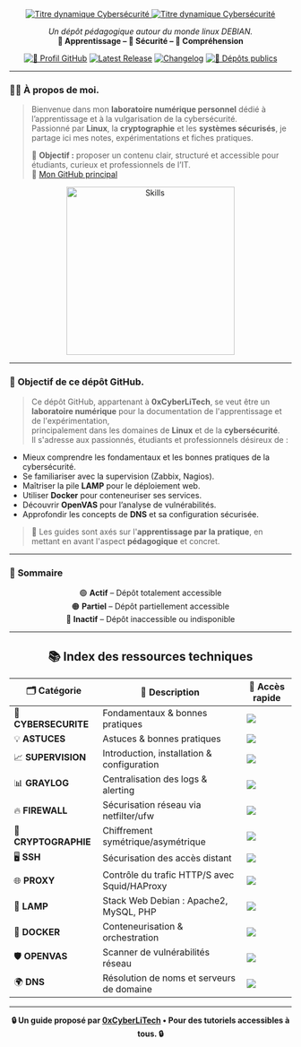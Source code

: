 <div align="center">

<a href="https://github.com/0xCyberLiTech">
  <img src="https://readme-typing-svg.herokuapp.com?font=Fira+Code&size=32&duration=3000&pause=1000&color=D14A4A&center=true&vCenter=true&width=900&lines=%3E+Cybers%C3%A9curit%C3%A9+_" alt="Titre dynamique Cybersécurité" />
</a>

<a href="https://github.com/0xCyberLiTech">
  <img src="https://readme-typing-svg.herokuapp.com?font=Fira+Code&size=32&pause=1000&color=D14A4A&center=true&vCenter=true&width=900&lines=Cybers%C3%A9curit%C3%A9+%26+Supervision+Avanc%C3%A9e;Cryptographie+%26+Protection+des+Donn%C3%A9es;Linux+•+Docker+•+R%C3%A9seaux+%26+Commandes" alt="Titre dynamique Cybersécurité" />
</a>

<p align="center">
  <em>Un dépôt pédagogique autour du monde linux DEBIAN.</em><br>
  <b>📘 Apprentissage – 🔐 Sécurité – 🧠 Compréhension</b>
</p>

[![🔗 Profil GitHub](https://img.shields.io/badge/Profil-GitHub-181717?logo=github&style=flat-square)](https://github.com/0xCyberLiTech)
[![Latest Release](https://img.shields.io/github/v/release/0xCyberLiTech/0xcyberlitech?label=version)](https://github.com/0xCyberLiTech/0xcyberlitech/releases/latest)
[![Changelog](https://img.shields.io/badge/📄%20CHANGELOG-0xcyberlitech-blue)](https://github.com/0xCyberLiTech/0xcyberlitech/blob/main/CHANGELOG.md)
[![📂 Dépôts publics](https://img.shields.io/badge/Dépôts-publics-blue?style=flat-square)](https://github.com/0xCyberLiTech?tab=repositories)

</div>

---

### 👨‍💻 **À propos de moi.**

> Bienvenue dans mon **laboratoire numérique personnel** dédié à l’apprentissage et à la vulgarisation de la cybersécurité.  
> Passionné par **Linux**, la **cryptographie** et les **systèmes sécurisés**, je partage ici mes notes, expérimentations et fiches pratiques.  
>  
> 🎯 **Objectif :** proposer un contenu clair, structuré et accessible pour étudiants, curieux et professionnels de l’IT.  
> 🔗 [Mon GitHub principal](https://github.com/0xCyberLiTech)

<p align="center">
  <a href="https://github.com/0xCyberLiTech" target="_blank" rel="noopener">
    <img src="https://skillicons.dev/icons?i=linux,debian,bash,docker,nginx,git,vim" alt="Skills" alt="Logo techno" width="300">
  </a>
</p>

---

### 🎯 **Objectif de ce dépôt GitHub.**

> Ce dépôt GitHub, appartenant à **0xCyberLiTech**, se veut être un **laboratoire numérique** pour la documentation de l'apprentissage et de l'expérimentation,  
> principalement dans les domaines de **Linux** et de la **cybersécurité**.  
> Il s'adresse aux passionnés, étudiants et professionnels désireux de :

- Mieux comprendre les fondamentaux et les bonnes pratiques de la cybersécurité.
- Se familiariser avec la supervision (Zabbix, Nagios).
- Maîtriser la pile **LAMP** pour le déploiement web.
- Utiliser **Docker** pour conteneuriser ses services.
- Découvrir **OpenVAS** pour l’analyse de vulnérabilités.
- Approfondir les concepts de **DNS** et sa configuration sécurisée.

> 🔎 Les guides sont axés sur l'**apprentissage par la pratique**, en mettant en avant l'aspect **pédagogique** et concret.

---

### 🧭 **Sommaire**

<div align="center" style="margin-bottom: 10px;">

🟢 **Actif** – Dépôt totalement accessible  
🟠 **Partiel** – Dépôt partiellement accessible  
🔴 **Inactif** – Dépôt inaccessible ou indisponible

</div>

---

<div align="center">

## 📚 **Index des ressources techniques**

| 🗂️ **Catégorie**         | 📄 **Description**                           | 🚀 **Accès rapide** |
|---------------------------|----------------------------------------------|----------------------|
| 🔐 **CYBERSECURITE**      | Fondamentaux & bonnes pratiques              | [![](https://img.shields.io/badge/EXPLORER-brightgreen?style=for-the-badge&logo=github&logoColor=white)](https://github.com/0xCyberLiTech/Cybersecurite/blob/main/README.md) |
| 💡 **ASTUCES**            | Astuces & bonnes pratiques                   | [![](https://img.shields.io/badge/EXPLORER-brightgreen?style=for-the-badge&logo=github&logoColor=white)](https://github.com/0xCyberLiTech/Astuces/blob/main/README.md) |
| 📈 **SUPERVISION**        | Introduction, installation & configuration   | [![](https://img.shields.io/badge/EXPLORER-brightgreen?style=for-the-badge&logo=github&logoColor=white)](https://github.com/0xCyberLiTech/Supervision/blob/main/README.md) |
| 📊 **GRAYLOG**            | Centralisation des logs & alerting           | [![](https://img.shields.io/badge/EXPLORER-orange?style=for-the-badge&logo=github&logoColor=white)](https://github.com/0xCyberLiTech/Graylog/blob/main/README.md) |
| 🔥 **FIREWALL**           | Sécurisation réseau via netfilter/ufw        | [![](https://img.shields.io/badge/EXPLORER-orange?style=for-the-badge&logo=github&logoColor=white)](https://github.com/0xCyberLiTech/Firewall/blob/main/README.md) |
| 🔐 **CRYPTOGRAPHIE**      | Chiffrement symétrique/asymétrique           | [![](https://img.shields.io/badge/EXPLORER-brightgreen?style=for-the-badge&logo=github&logoColor=white)](https://github.com/0xCyberLiTech/CRYPTOGRAPHIE/blob/main/README.md) |
| 🖥️ **SSH**                | Sécurisation des accès distant               | [![](https://img.shields.io/badge/EXPLORER-brightgreen?style=for-the-badge&logo=github&logoColor=white)](https://github.com/0xCyberLiTech/SSH/blob/main/README.md) |
| 🌐 **PROXY**              | Contrôle du trafic HTTP/S avec Squid/HAProxy | [![](https://img.shields.io/badge/EXPLORER-brightgreen?style=for-the-badge&logo=github&logoColor=white)](https://github.com/0xCyberLiTech/Proxy/blob/main/README.md) |
| 🧱 **LAMP**               | Stack Web Debian : Apache2, MySQL, PHP       | [![](https://img.shields.io/badge/EXPLORER-brightgreen?style=for-the-badge&logo=github&logoColor=white)](https://github.com/0xCyberLiTech/Apache2/blob/main/README.md) |
| 🐳 **DOCKER**             | Conteneurisation & orchestration             | [![](https://img.shields.io/badge/EXPLORER-brightgreen?style=for-the-badge&logo=github&logoColor=white)](https://github.com/0xCyberLiTech/Docker/blob/main/README.md) |
| 🛡️ **OPENVAS**           | Scanner de vulnérabilités réseau             | [![](https://img.shields.io/badge/EXPLORER-brightgreen?style=for-the-badge&logo=github&logoColor=white)](https://github.com/0xCyberLiTech/OpenVAS/blob/main/README.md) |
| 🌍 **DNS**                | Résolution de noms et serveurs de domaine    | [![](https://img.shields.io/badge/EXPLORER-brightgreen?style=for-the-badge&logo=github&logoColor=white)](https://github.com/0xCyberLiTech/DNS/blob/main/README.md) |

</div>

---

<p align="center">
  <b>🔒 Un guide proposé par <a href="https://github.com/0xCyberLiTech">0xCyberLiTech</a> • Pour des tutoriels accessibles à tous. 🔒</b>
</p>

